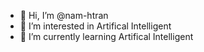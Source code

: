 - 👋 Hi, I’m @nam-htran
- 👀 I’m interested in Artifical Intelligent
- 🌱 I’m currently learning Artifical Intelligent

<!---
nam-htran/nam-htran is a ✨ special ✨ repository because its `README.md` (this file) appears on your GitHub profile.
You can click the Preview link to take a look at your changes.
--->
